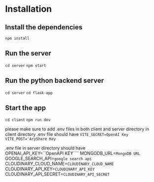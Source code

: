 # Installation

## Install the dependencies
```npm install```

## Run the server
```cd server```
```npm start```

## Run the python backend server
```cd server```
```cd flask-app```

## Start the app
```cd client```
```npm run dev```

please make sure to add .env files in both client and server directory
in client directory
.env file should have 
```VITE_SECRET=OpenAI Key```
```VITE_POST='AryShare Key```

.env file in server directory should have   
OPENAI_API_KEY=``OpenAPI KEY````
MONGODB_URL=```MongoDB URL```
GOOGLE_SEARCH_API=```google search api```
CLOUDINARY_CLOUD_NAME=```CLOUDINARY_CLOUD_NAME```
CLOUDINARY_API_KEY=```CLOUDINARY_API_KEY```
CLOUDINARY_API_SECRET=```CLOUDINARY_API_SECRET```
